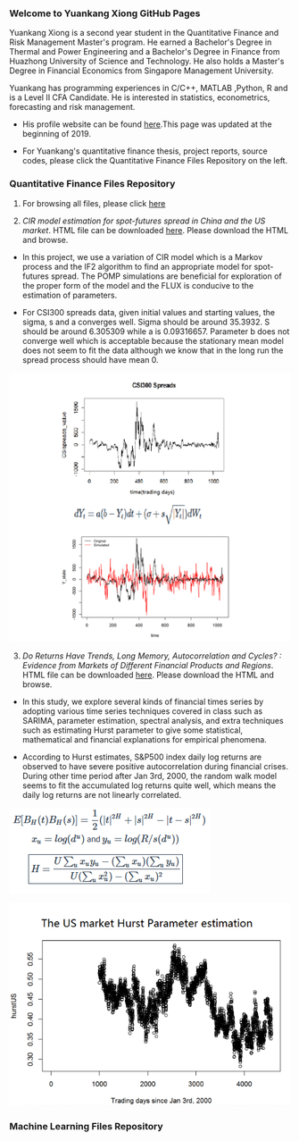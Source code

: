 ### Welcome to Yuankang Xiong GitHub Pages

Yuankang Xiong is a second year student in the Quantitative Finance and Risk Management Master's program. He earned a Bachelor's Degree in Thermal and Power Engineering and a Bachelor's Degree in Finance from Huazhong University of Science and Technology. He also holds a Master's Degree in Financial Economics from Singapore Management University.  

Yuankang has programming experiences in C/C++, MATLAB ,Python, R and is a Level II CFA Candidate. He is interested in statistics, econometrics, forecasting and risk management.

- His profile website can be found [here](https://lsa.umich.edu/math/people/quant/2017/ricxiong.html).This page was updated at the beginning of 2019.

- For Yuankang's quantitative finance thesis, project reports, source codes, please click the Quantitative Finance Files Repository on the left.  

### Quantitative Finance Files Repository

1. For browsing all files, please click [here](https://github.com/RickYuankangHung/Quantitative-Finance)


2. _CIR model estimation for spot-futures spread in China and the US market_. HTML file can be downloaded [here](https://github.com/RickYuankangHung/Quantitative-Finance/blob/master/531FinalProjectVersion2.1.html). Please download the HTML and browse.


- In this project, we use a variation of CIR model which is a Markov process and the IF2 algorithm to find an appropriate model for spot-futures spread. The POMP simulations are beneficial for exploration of the proper form of the model and the FLUX is conducive to the estimation of parameters. 

- For CSI300 spreads data, given initial values and starting values, the sigma, s and a converges well. Sigma should be around 35.3932. S should be around 6.305309 while a is 0.09316657. Parameter b does not converge well which is acceptable because the stationary mean model does not seem to fit the data although we know that in the long run the spread process should have mean 0.

![Image](POMPSpreadmodel.gif)


3. _Do Returns Have Trends, Long Memory, Autocorrelation and Cycles? : Evidence from Markets of Different Financial Products and Regions_. HTML file can be downloaded [here](https://github.com/RickYuankangHung/Quantitative-Finance/blob/master/FractionalBrownianMotion.html). Please download the HTML and browse.

- In this study, we explore several kinds of financial times series by adopting various time series techniques covered in class such as SARIMA, parameter estimation, spectral analysis, and extra techniques such as estimating Hurst parameter to give some statistical, mathematical and financial explanations for empirical phenomena.

- According to Hurst estimates, S&P500 index daily log returns are observed to have severe positive autocorrelation during financial crises. During other time period after Jan 3rd, 2000, the random walk model seems to fit the accumulated log returns quite well, which means the daily log returns are not linearly correlated.

![Image](HurstFormula.png)

![Image](Hurst.gif)

### Machine Learning Files Repository
